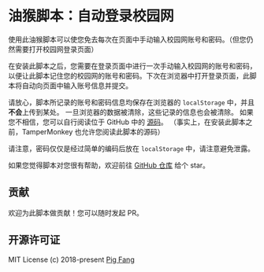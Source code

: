 # 油猴脚本：自动登录校园网

使用此油猴脚本可以使您免去每次在页面中手动输入校园网账号和密码。（但您仍然需要打开校园网登录页面）

在安装此脚本之后，您需要在登录页面中进行一次手动输入校园网的账号和密码，
以便让此脚本记住您的校园网的账号和密码。下次在浏览器中打开登录页面，此脚本将自动向页面中输入账号信息并提交。

请放心，脚本所记录的账号和密码信息均保存在浏览器的 `localStorage` 中，并且**不会**上传到某处。
一旦浏览器的数据被清除，这些记录的信息也会被清除。
如果您不相信，您可以自行阅读位于 GitHub 中的 [源码](https://github.com/g-plane/dgut-network-login)。
（事实上，在安装此脚本之前，TamperMonkey 也允许您阅读此脚本的源码）

请注意，密码仅仅是经过简单的编码后放在 `localStorage` 中，请注意避免泄露。

如果您觉得脚本对您很有帮助，欢迎前往 [GitHub 仓库](https://github.com/g-plane/dgut-network-login) 给个 star。

## 贡献

欢迎为此脚本做贡献！您可以随时发起 PR。

## 开源许可证

MIT License (c) 2018-present [Pig Fang](https://gplane.win/)
